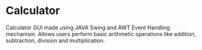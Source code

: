 # Calculator
Calculator GUI made using JAVA Swing and AWT Event Handling mechanism. Allows users perform basic arithmetic operations like addition, subtraction, division and multiplication.
